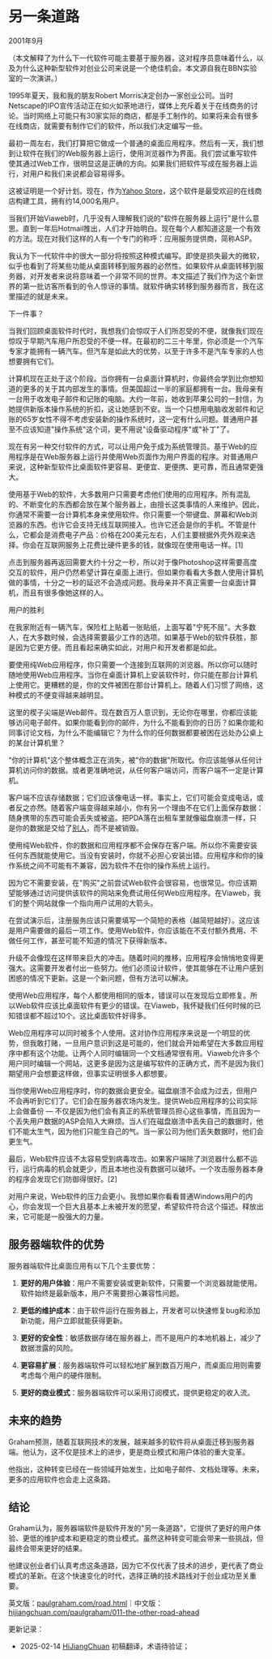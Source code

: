 
# 另一条道路

2001年9月

（本文解释了为什么下一代软件可能主要基于服务器，这对程序员意味着什么，以及为什么这种新型软件对创业公司来说是一个绝佳机会。本文源自我在BBN实验室的一次演讲。）

1995年夏天，我和我的朋友Robert Morris决定创办一家创业公司。当时Netscape的IPO宣传活动正在如火如荼地进行，媒体上充斥着关于在线商务的讨论。当时网络上可能只有30家实际的商店，都是手工制作的。如果将来会有很多在线商店，就需要有制作它们的软件，所以我们决定编写一些。

最初一周左右，我们打算把它做成一个普通的桌面应用程序。然后有一天，我们想到让软件在我们的Web服务器上运行，使用浏览器作为界面。我们尝试重写软件使其通过Web工作，很明显这是正确的方向。如果我们把软件写成在服务器上运行，对用户和我们来说都会容易得多。

这被证明是一个好计划。现在，作为[Yahoo Store](http://store.yahoo.com)，这个软件是最受欢迎的在线商店构建工具，拥有约14,000名用户。

当我们开始Viaweb时，几乎没有人理解我们说的"软件在服务器上运行"是什么意思。直到一年后Hotmail推出，人们才开始明白。现在每个人都知道这是一个有效的方法。现在对我们这样的人有一个专门的称呼：应用服务提供商，简称ASP。

我认为下一代软件中的很大一部分将按照这种模式编写。即使是损失最大的微软，似乎也看到了将某些功能从桌面转移到服务器的必然性。如果软件从桌面转移到服务器，对开发者来说将意味着一个非常不同的世界。本文描述了我们作为这个新世界的第一批访客所看到的令人惊讶的事情。就软件确实转移到服务器而言，我在这里描述的就是未来。

下一件事？

当我们回顾桌面软件时代时，我想我们会惊叹于人们所忍受的不便，就像我们现在惊叹于早期汽车用户所忍受的不便一样。在最初的二三十年里，你必须是一个汽车专家才能拥有一辆汽车。但汽车是如此大的优势，以至于许多不是汽车专家的人也想要拥有它们。

计算机现在正处于这个阶段。当你拥有一台桌面计算机时，你最终会学到比你想知道的更多的关于其内部发生的事情。但美国超过一半的家庭都拥有一台。我母亲有一台用于收发电子邮件和记账的电脑。大约一年前，她收到苹果公司的一封信，为她提供新版本操作系统的折扣，这让她感到不安。当一个只想用电脑收发邮件和记账的65岁女性不得不考虑安装新的操作系统时，这一定有什么问题。普通用户甚至不应该知道"操作系统"这个词，更不用说"设备驱动程序"或"补丁"了。

现在有另一种交付软件的方式，可以让用户免于成为系统管理员。基于Web的应用程序是在Web服务器上运行并使用Web页面作为用户界面的程序。对普通用户来说，这种新型软件比桌面软件更容易、更便宜、更便携、更可靠，而且通常更强大。

使用基于Web的软件，大多数用户只需要考虑他们使用的应用程序。所有混乱的、不断变化的东西都会放在某个服务器上，由擅长这类事情的人来维护。因此，你通常不需要一台计算机本身来使用软件。你只需要一个带键盘、屏幕和Web浏览器的东西。也许它会支持无线互联网接入。也许它还会是你的手机。不管是什么，它都会是消费电子产品：价格在200美元左右，人们主要根据外壳外观来选择。你会在互联网服务上花费比硬件更多的钱，就像现在使用电话一样。[1]

点击到服务器再返回需要大约十分之一秒，所以对于像Photoshop这样需要高度交互的软件，用户仍然希望计算在桌面上进行。但如果你看看大多数人使用计算机做的事情，十分之一秒的延迟不会造成问题。我母亲并不真正需要一台桌面计算机，而且有很多像她这样的人。

用户的胜利

在我家附近有一辆汽车，保险杠上贴着一张贴纸，上面写着"宁死不屈"。大多数人，在大多数时候，会选择需要最少工作的选项。如果基于Web的软件获胜，那是因为它更方便。而且看起来确实如此，对用户和开发者都是如此。

要使用纯Web应用程序，你只需要一个连接到互联网的浏览器。所以你可以随时随地使用Web应用程序。当你在桌面计算机上安装软件时，你只能在那台计算机上使用它。更糟糕的是，你的文件被困在那台计算机上。随着人们习惯了网络，这种模式的不便变得越来越明显。

这里的楔子尖端是Web邮件。现在数百万人意识到，无论你在哪里，你都应该能够访问电子邮件。如果你能看到你的邮件，为什么不能看到你的日历？如果你能和同事讨论文档，为什么不能编辑它？为什么你的任何数据都要被困在远处办公桌上的某台计算机里？

"你的计算机"这个整体概念正在消失，被"你的数据"所取代。你应该能够从任何计算机访问你的数据。或者更准确地说，从任何客户端访问，而客户端不一定是计算机。

客户端不应该存储数据；它们应该像电话一样。事实上，它们可能会变成电话，或者反之亦然。随着客户端变得越来越小，你有另一个理由不在它们上面保存数据：随身携带的东西可能会丢失或被盗。把PDA落在出租车里就像磁盘崩溃一样，只是你的数据是交给了[别人](http://news.zdnet.co.uk/business/0,39020645,2077931,00.htm)，而不是被销毁。

使用纯Web软件，你的数据和应用程序都不会保存在客户端。所以你不需要安装任何东西就能使用它。当没有安装时，你就不必担心安装出错。应用程序和你的操作系统之间不可能有不兼容，因为软件不在你的操作系统上运行。

因为它不需要安装，在"购买"之前尝试Web软件会很容易，也很常见。你应该期望能够通过访问提供该软件的网站来免费试用任何Web应用程序。在Viaweb，我们的整个网站就像一个指向用户试用的大箭头。

在尝试演示后，注册服务应该只需要填写一个简短的表格（越简短越好）。这应该是用户需要做的最后一项工作。使用Web软件，你应该能在不支付额外费用、不做任何工作，甚至可能不知道的情况下获得新版本。

升级不会像现在这样带来巨大的冲击。随着时间的推移，应用程序会悄悄地变得更强大。这需要开发者付出一些努力。他们必须设计软件，使其能够在不让用户感到困惑的情况下更新。这是一个新问题，但有方法可以解决。

使用Web应用程序，每个人都使用相同的版本，错误可以在发现后立即修复。所以Web软件应该比桌面软件有更少的错误。在Viaweb，我怀疑我们任何时候的已知错误都不超过10个。这比桌面软件好得多。

Web应用程序可以同时被多个人使用。这对协作应用程序来说是一个明显的优势，但我敢打赌，一旦用户意识到这是可能的，他们就会开始希望在大多数应用程序中都有这个功能。让两个人同时编辑同一个文档通常很有用。Viaweb允许多个用户同时编辑一个网站，这更多是因为这是编写软件的正确方式，而不是因为我们期望用户会想要这样做，但事实证明很多人都想要。

当你使用Web应用程序时，你的数据会更安全。磁盘崩溃不会成为过去，但用户不会再听到它们了。它们会在服务器农场内发生。提供Web应用程序的公司实际上会做备份 — 不仅是因为他们会有真正的系统管理员担心这些事情，而且因为一个丢失用户数据的ASP会陷入大麻烦。当人们在磁盘崩溃中丢失自己的数据时，他们不能太生气，因为他们只能生自己的气。当一家公司为他们丢失数据时，他们会更生气。

最后，Web软件应该不太容易受到病毒攻击。如果客户端除了浏览器什么都不运行，运行病毒的机会就更少，而且本地也没有数据可以破坏。一个攻击服务器本身的程序会发现它们防御得很好。[2]

对用户来说，Web软件的压力会更小。我想如果你看看普通Windows用户的内心，你会发现一个巨大且基本上未被开发的愿望，希望软件符合这个描述。释放出来，它可能是一股强大的力量。

## 服务器端软件的优势

服务器端软件比桌面应用有以下几个主要优势：

1. **更好的用户体验**：用户不需要安装或更新软件，只需要一个浏览器就能使用。软件始终是最新版本，用户不需要担心兼容性问题。

2. **更低的维护成本**：由于软件运行在服务器上，开发者可以快速修复bug和添加新功能，用户立即就能获得更新。

3. **更好的安全性**：敏感数据存储在服务器上，而不是用户的本地机器上，减少了数据泄露的风险。

4. **更容易扩展**：服务器端软件可以轻松地扩展到数百万用户，而桌面应用则需要考虑每个用户的硬件限制。

5. **更好的商业模式**：服务器端软件可以采用订阅模式，提供更稳定的收入流。

## 未来的趋势

Graham预测，随着互联网技术的发展，越来越多的软件将从桌面迁移到服务器端。他认为，这不仅是技术上的进步，更是商业模式和用户体验的重大变革。

他指出，这种转变已经在一些领域开始发生，比如电子邮件、文档处理等。未来，更多的应用软件也会走上这条路。

## 结论

Graham认为，服务器端软件是软件开发的"另一条道路"，它提供了更好的用户体验、更低的维护成本和更稳定的商业模式。虽然这种转变可能会带来一些挑战，但最终会带来更好的结果。

他建议创业者们认真考虑这条道路，因为它不仅代表了技术的进步，更代表了商业模式的革新。在这个快速变化的时代，选择正确的技术路线对于创业成功至关重要。

英文版：[paulgraham.com/road.html](https://paulgraham.com/road.html)｜中文版：[hijiangchuan.com/paulgraham/011-the-other-road-ahead](https://hijiangchuan.com/paulgraham/011-the-other-road-ahead)

更新记录：
- 2025-02-14 [HiJiangChuan](https://hijiangchuan.com) 初稿翻译，术语待验证；
